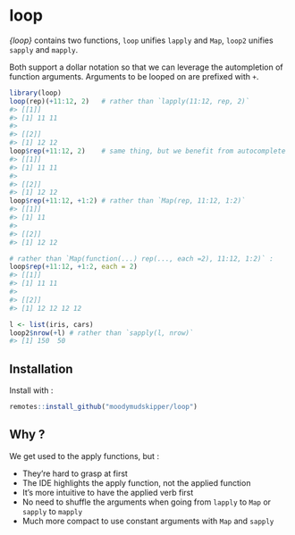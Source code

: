 
<!-- README.md is generated from README.Rmd. Please edit that file -->

# loop

*{loop}* contains two functions, `loop` unifies `lapply` and `Map`,
`loop2` unifies `sapply` and `mapply`.

Both support a dollar notation so that we can leverage the autompletion
of function arguments. Arguments to be looped on are prefixed with `+`.

``` r
library(loop)
loop(rep)(+11:12, 2)   # rather than `lapply(11:12, rep, 2)`
#> [[1]]
#> [1] 11 11
#> 
#> [[2]]
#> [1] 12 12
loop$rep(+11:12, 2)    # same thing, but we benefit from autocomplete
#> [[1]]
#> [1] 11 11
#> 
#> [[2]]
#> [1] 12 12
loop$rep(+11:12, +1:2) # rather than `Map(rep, 11:12, 1:2)`
#> [[1]]
#> [1] 11
#> 
#> [[2]]
#> [1] 12 12

# rather than `Map(function(...) rep(..., each =2), 11:12, 1:2)` :
loop$rep(+11:12, +1:2, each = 2) 
#> [[1]]
#> [1] 11 11
#> 
#> [[2]]
#> [1] 12 12 12 12

l <- list(iris, cars)
loop2$nrow(+l) # rather than `sapply(l, nrow)`
#> [1] 150  50
```

## Installation

Install with :

``` r
remotes::install_github("moodymudskipper/loop")
```

## Why ?

We get used to the apply functions, but :

  - They’re hard to grasp at first
  - The IDE highlights the apply function, not the applied function
  - It’s more intuitive to have the applied verb first
  - No need to shuffle the arguments when going from `lapply` to `Map`
    or `sapply` to `mapply`
  - Much more compact to use constant arguments with `Map` and `sapply`

